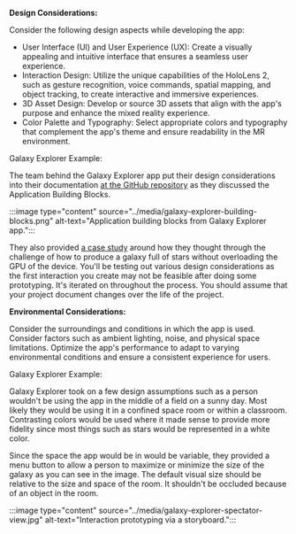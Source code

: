 **Design Considerations:**

Consider the following design aspects while developing the app:

- User Interface (UI) and User Experience (UX): Create a visually appealing and intuitive interface that ensures a seamless user experience.
- Interaction Design: Utilize the unique capabilities of the HoloLens 2, such as gesture recognition, voice commands, spatial mapping, and object tracking, to create interactive and immersive experiences.
- 3D Asset Design: Develop or source 3D assets that align with the app's purpose and enhance the mixed reality experience.
- Color Palette and Typography: Select appropriate colors and typography that complement the app's theme and ensure readability in the MR environment.

Galaxy Explorer Example:

The team behind the Galaxy Explorer app put their design considerations into their documentation [at the GitHub repository](https://github.com/microsoft/GalaxyExplorer) as they discussed the Application Building Blocks.

:::image type="content" source="../media/galaxy-explorer-building-blocks.png" alt-text="Application building blocks from Galaxy Explorer app.":::

They also provided [a case study](https://learn.microsoft.com/windows/mixed-reality/out-of-scope/case-study-creating-a-galaxy-in-mixed-reality) around how they thought through the challenge of how to produce a galaxy full of stars without overloading the GPU of the device. You'll be testing out various design considerations as the first interaction you create may not be feasible after doing some prototyping. It's iterated on throughout the process. You should assume that your project document changes over the life of the project.

**Environmental Considerations:**

Consider the surroundings and conditions in which the app is used. Consider factors such as ambient lighting, noise, and physical space limitations. Optimize the app's performance to adapt to varying environmental conditions and ensure a consistent experience for users.

Galaxy Explorer Example:

Galaxy Explorer took on a few design assumptions such as a person wouldn't be using the app in the middle of a field on a sunny day. Most likely they would be using it in a confined space room or within a classroom. Contrasting colors would be used where it made sense to provide more fidelity since most things such as stars would be represented in a white color.

Since the space the app would be in would be variable, they provided a menu button to allow a person to maximize or minimize the size of the galaxy as you can see in the image. The default visual size should be relative to the size and space of the room. It shouldn't be occluded because of an object in the room.

:::image type="content" source="../media/galaxy-explorer-spectator-view.jpg" alt-text="Interaction prototyping via a storyboard.":::
